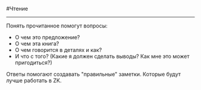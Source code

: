 #Чтение

___
Понять прочитанное помогут вопросы:
- О чем это предложение?
- О чем эта книга?
- О чем говорится в деталях и как?
- И что с того? (Какие я должен сделать выводы? Как мне это может пригодиться?)

Ответы помогают создавать "правильные" заметки. Которые будут лучше работать в ZK.

